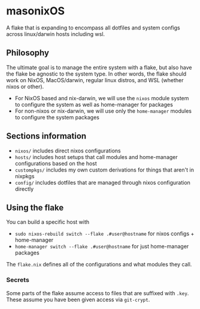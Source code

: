 # masonixOS

A flake that is expanding to encompass all dotfiles and system configs across linux/darwin hosts including wsl.

## Philosophy

The ultimate goal is to manage the entire system with a flake, but also have the flake be agnostic to the system type. In other words, the flake should work on NixOS, MacOS/darwin, regular linux distros, and WSL (whether nixos or other).

- For NixOS based and nix-darwin, we will use the `nixos` module system to configure the system as well as home-manager for packages
- For non-nixos or nix-darwin, we will use only the `home-manager` modules to configure the system packages

## Sections information

- `nixos/` includes direct nixos configurations
- `hosts/` includes host setups that call modules and home-manager configurations based on the host
- `custompkgs/` includes my own custom derivations for things that aren't in nixpkgs
- `config/` includes dotfiles that are managed through nixos configuration directly

## Using the flake

You can build a specific host with

- `sudo nixos-rebuild switch --flake .#user@hostname` for nixos configs + home-manager
- `home-manager switch --flake .#user@hostname` for just home-manager packages

The `flake.nix` defines all of the configurations and what modules they call.

### Secrets

Some parts of the flake assume access to files that are suffixed with `.key`. These assume you have been given access via `git-crypt`.
